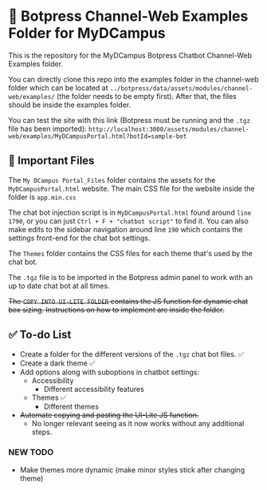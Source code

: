 # 🤖 Botpress Channel-Web Examples Folder for MyDCampus
This is the repository for the MyDCampus Botpress Chatbot Channel-Web Examples folder.

You can directly clone this repo into the examples folder in the channel-web folder which can be located at `../botpress/data/assets/modules/channel-web/examples/` (the folder  needs to be empty first). After that, the files should be inside the examples folder.

You can test the site with this link (Botpress must be running and the `.tgz` file has been imported): `http://localhost:3000/assets/modules/channel-web/examples/MyDCampusPortal.html?botId=sample-bot`

## 📁 Important Files
The `My DCampus Portal_Files` folder contains the assets for the `MyDCampusPortal.html` website. The main CSS file for the website inside the folder is `app.min.css`

The chat bot injection script is in `MyDCampusPortal.html` found around `line 1790`, or you can just `Ctrl + F + "chatbot script"` to find it. You can also make edits to the sidebar navigation around line `190` which contains the settings front-end for the chat bot settings.

The `Themes` folder contains the CSS files for each theme that's used by the chat bot.

The `.tgz` file is to be imported in the Botpress admin panel to work with an up to date chat bot at all times.

~~The `COPY INTO UI-LITE FOLDER` contains the JS function for dynamic chat box sizing. Instructions on how to implement are inside the folder.~~


## ✅ To-do List
- Create a folder for the different versions of the `.tgz` chat bot files. ✅
- Create a dark theme ✅
- Add options along with suboptions in chatbot settings:
	- Accessibility
		- Different accessibility features
	- Themes ✅
		- Different themes
- ~~Automate copying and pasting the UI-Lite JS function.~~
	- No longer relevant seeing as it now works without any additional steps.

### NEW TODO
- Make themes more dynamic (make minor styles stick after changing theme)
